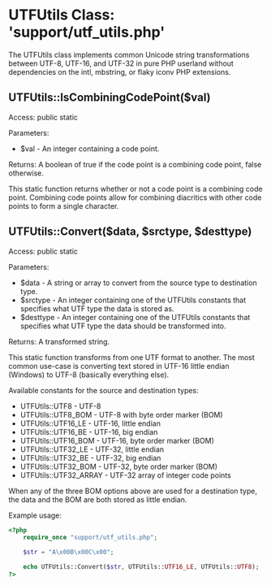 UTFUtils Class:  'support/utf_utils.php'
========================================

The UTFUtils class implements common Unicode string transformations between UTF-8, UTF-16, and UTF-32 in pure PHP userland without dependencies on the intl, mbstring, or flaky iconv PHP extensions.

UTFUtils::IsCombiningCodePoint($val)
------------------------------------

Access:  public static

Parameters:

* $val - An integer containing a code point.

Returns:  A boolean of true if the code point is a combining code point, false otherwise.

This static function returns whether or not a code point is a combining code point.  Combining code points allow for combining diacritics with other code points to form a single character.

UTFUtils::Convert($data, $srctype, $desttype)
---------------------------------------------

Access:  public static

Parameters:

* $data - A string or array to convert from the source type to destination type.
* $srctype - An integer containing one of the UTFUtils constants that specifies what UTF type the data is stored as.
* $desttype - An integer containing one of the UTFUtils constants that specifies what UTF type the data should be transformed into.

Returns:  A transformed string.

This static function transforms from one UTF format to another.  The most common use-case is converting text stored in UTF-16 little endian (Windows) to UTF-8 (basically everything else).

Available constants for the source and destination types:

* UTFUtils::UTF8 - UTF-8
* UTFUtils::UTF8_BOM - UTF-8 with byte order marker (BOM)
* UTFUtils::UTF16_LE - UTF-16, little endian
* UTFUtils::UTF16_BE - UTF-16, big endian
* UTFUtils::UTF16_BOM - UTF-16, byte order marker (BOM)
* UTFUtils::UTF32_LE - UTF-32, little endian
* UTFUtils::UTF32_BE - UTF-32, big endian
* UTFUtils::UTF32_BOM - UTF-32, byte order marker (BOM)
* UTFUtils::UTF32_ARRAY - UTF-32 array of integer code points

When any of the three BOM options above are used for a destination type, the data and the BOM are both stored as little endian.

Example usage:

```php
<?php
	require_once "support/utf_utils.php";

	$str = "A\x00B\x00C\x00";

	echo UTFUtils::Convert($str, UTFUtils::UTF16_LE, UTFUtils::UTF8);
?>
```
